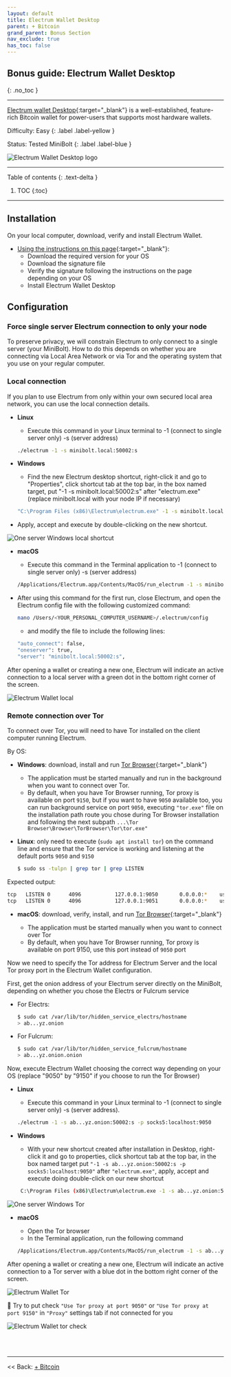 ```yaml
---
layout: default
title: Electrum Wallet Desktop
parent: + Bitcoin
grand_parent: Bonus Section
nav_exclude: true
has_toc: false
---
```


## Bonus guide: Electrum Wallet Desktop

{: .no_toc }

---

[Electrum wallet Desktop](https://electrum.org){:target="_blank"} is a well-established, feature-rich Bitcoin wallet for power-users that supports most hardware wallets.

Difficulty: Easy
{: .label .label-yellow }

Status: Tested MiniBolt
{: .label .label-blue }

![Electrum Wallet Desktop logo](../../../images/electrum_wallet_logo.png)

---

Table of contents
{: .text-delta }

1. TOC
{:toc}

---

## Installation

On your local computer, download, verify and install Electrum Wallet.

* [Using the instructions on this page](https://electrum.org/#download){:target="_blank"}:
  * Download the required version for your OS
  * Download the signature file
  * Verify the signature following the instructions on the page depending on your OS
  * Install Electrum Wallet Desktop

## Configuration

### Force single server Electrum connection to only your node

To preserve privacy, we will constrain Electrum to only connect to a single server (your MiniBolt). How to do this depends on whether you are connecting via Local Area Network or via Tor and the operating system that you use on your regular computer.

### Local connection

If you plan to use Electrum from only within your own secured local area network, you can use the local connection details.

* **Linux**

  * Execute this command in your Linux terminal to -1 (connect to single server only) -s (server address)

  ```sh
  ./electrum -1 -s minibolt.local:50002:s
  ```

* **Windows**

  * Find the new Electrum desktop shortcut, right-click it and go to "Properties", click shortcut tab at the top bar, in the box named target, put "-1 -s minibolt.local:50002:s" after "electrum.exe" (replace minibolt.local with your node IP if necessary)

  ```sh
  "C:\Program Files (x86)\Electrum\electrum.exe" -1 -s minibolt.local:50002:s
  ```

* Apply, accept and execute by double-clicking on the new shortcut.

![One server Windows local shortcut](../../../images/electrum-win-shortcut-local.PNG)

* **macOS**

  * Execute this command in the Terminal application to -1 (connect to single server only) -s (server address)

  ```sh
  /Applications/Electrum.app/Contents/MacOS/run_electrum -1 -s minibolt.local:50002:s
  ```

* After using this command for the first run, close Electrum, and open the Electrum config file with the following customized command:

  ```sh
  nano /Users/<YOUR_PERSONAL_COMPUTER_USERNAME>/.electrum/config
  ```

  * and modify the file to include the following lines:

  ```sh
  "auto_connect": false,
  "oneserver": true,
  "server": "minibolt.local:50002:s",
  ```

After opening a wallet or creating a new one, Electrum will indicate an active connection to a local server with a green dot in the bottom right corner of the screen.

![Electrum Wallet local](../../../images/electrum-wallet-local.PNG)

### Remote connection over Tor

To connect over Tor, you will need to have Tor installed on the client computer running Electrum.

By OS:

* **Windows**: download, install and run [Tor Browser](https://www.torproject.org){:target="_blank"}
  * The application must be started manually and run in the background when you want to connect over Tor.
  * By default, when you have Tor Browser running, Tor proxy is available on port `9150`, but if you want to have `9050` available too, you can run background service on port `9050`, executing `"tor.exe"` file on the installation path route you chose during Tor Browser installation and following the next subpath `...\Tor Browser\Browser\TorBrowser\Tor\tor.exe"`

* **Linux**: only need to execute (`sudo apt install tor`) on the command line and ensure that the Tor service is working and listening at the default ports `9050` and `9150`
  
  ```sh
  $ sudo ss -tulpn | grep tor | grep LISTEN
  ```

Expected output:

  ```sh
  tcp   LISTEN 0      4096           127.0.0.1:9050       0.0.0.0:*    users:(("tor",pid=1847,fd=6))
  tcp   LISTEN 0      4096           127.0.0.1:9051       0.0.0.0:*    users:(("tor",pid=1847,fd=7))
  ```

* **macOS**: download, verify, install, and run [Tor Browser](https://www.torproject.org/){:target="_blank"}

  * The application must be started manually when you want to connect over Tor
  * By default, when you have Tor Browser running, Tor proxy is available on port 9150, use this port instead of `9050` port

Now we need to specify the Tor address for Electrum Server and the local Tor proxy port in the Electrum Wallet configuration.

First, get the onion address of your Electrum server directly on the MiniBolt, depending on whether you chose the Electrs or Fulcrum service

* For Electrs:

  ```sh
  $ sudo cat /var/lib/tor/hidden_service_electrs/hostname
  > ab...yz.onion
  ```

* For Fulcrum:

  ```sh
  $ sudo cat /var/lib/tor/hidden_service_fulcrum/hostname
  > ab...yz.onion.onion
  ```

Now, execute Electrum Wallet choosing the correct way depending on your OS (replace "9050" by "9150" if you choose to run the Tor Browser)

* **Linux**

  * Execute this command in your Linux terminal to -1 (connect to single server only) -s (server address).

  ```sh
  ./electrum -1 -s ab...yz.onion:50002:s -p socks5:localhost:9050
  ```

* **Windows**

  * With your new shortcut created after installation in Desktop, right-click it and go to properties, click shortcut tab at the top bar, in the box named target put `"-1 -s ab...yz.onion:50002:s -p socks5:localhost:9050"` after `"electrum.exe"`, apply, accept and execute doing double-click on our new shortcut

  ```sh
   C:\Program Files (x86)\Electrum\electrum.exe -1 -s ab...yz.onion:50002:s -p socks5:localhost:9050
  ```

![One server Windows Tor](../../../images/electrum-win-shortcut-tor.PNG)

* **macOS**

  * Open the Tor browser
  * In the Terminal application, run the following command

  ```sh
  /Applications/Electrum.app/Contents/MacOS/run_electrum -1 -s ab...yz.onion:50002:s -p socks5:localhost:9050
  ```

After opening a wallet or creating a new one, Electrum will indicate an active connection to a Tor server with a blue dot in the bottom right corner of the screen.

![Electrum Wallet Tor](../../../images/electrum-wallet-tor.png)

🚨 Try to put check `"Use Tor proxy at port 9050"` or `"Use Tor proxy at port 9150"` in `"Proxy"` settings tab if not connected for you

![Electrum Wallet tor check](../../../images/electrum-wallet-tor-check.PNG)

<br /><br />

---

<< Back: [+ Bitcoin](index.md)
